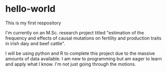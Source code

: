 # hello-world

This is my first respository

I'm currently on an M.Sc. research project titled "estimation of the frequency and effects of causal mutations on fertility and production traits in irish daiy and beef cattle".

I will be using python and R to complete this project due to the massive amounts of data available. I am new to programming but am eager to learn and apply what I know. I'm not just going through the motions.
